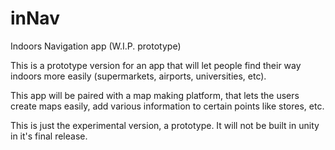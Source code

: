 # inNav
Indoors Navigation app (W.I.P. prototype)

This is a prototype version for an app that will let people find their way indoors more easily (supermarkets, airports, universities, etc).

This app will be paired with a map making platform, that lets the users create maps easily, add various information to certain points like stores, etc.

This is just the experimental version, a prototype. It will not be built in unity in it's final release.
